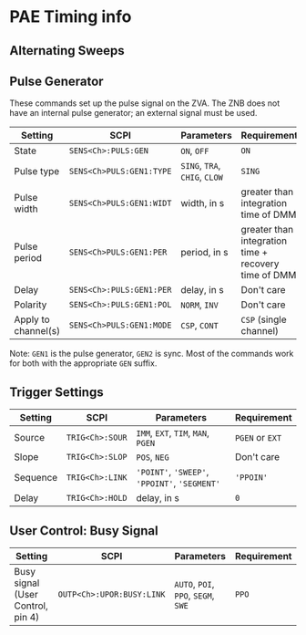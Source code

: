 # PAE Timing info

## Alternating Sweeps

## Pulse Generator

These commands set up the pulse signal on the ZVA. The ZNB does not have an internal pulse generator; an external signal must be used.

| Setting             | SCPI                     | Parameters                    | Requirement                                          |
| ------------------- | ------------------------ | ----------------------------- | ---------------------------------------------------- |
| State               | `SENS<Ch>:PULS:GEN`      | `ON`, `OFF`                   | `ON`                                                 |
| Pulse type          | `SENS<Ch>PULS:GEN1:TYPE` | `SING`, `TRA`, `CHIG`, `CLOW` | `SING`                                               |
| Pulse width         | `SENS<Ch>PULS:GEN1:WIDT` | width, in s                   | greater than integration time of DMM                 |
| Pulse period        | `SENS<Ch>PULS:GEN1:PER`  | period, in s                  | greater than integration time + recovery time of DMM |
| Delay               | `SENS<Ch>:PULS:GEN1:PER` | delay, in s                   | Don't care                                           |
| Polarity            | `SENS<Ch>:PULS:GEN1:POL` | `NORM`, `INV`                 | Don't care                                           |
| Apply to channel(s) | `SENS<Ch>PULS:GEN1:MODE` | `CSP`, `CONT`                 | `CSP` (single channel)                               |

Note: `GEN1` is the pulse generator, `GEN2` is sync. Most of the commands work for both with the appropriate `GEN` suffix.

## Trigger Settings

| Setting  | SCPI            | Parameters                                    | Requirement     |
| -------- | --------------- | --------------------------------------------- | --------------- |
| Source   | `TRIG<Ch>:SOUR` | `IMM`, `EXT`, `TIM`, `MAN`, `PGEN`            | `PGEN` or `EXT` |
| Slope    | `TRIG<Ch>:SLOP` | `POS`, `NEG`                                  | Don't care      |
| Sequence | `TRIG<Ch>:LINK` | `'POINT'`, `'SWEEP'`, `'PPOINT'`, `'SEGMENT'` | `'PPOIN'`       |
| Delay    | `TRIG<Ch>:HOLD` | delay, in s                                   | `0`             |

## User Control: Busy Signal

| Setting                           | SCPI                      | Parameters                          | Requirement |
| --------------------------------- | ------------------------- | ----------------------------------- | ----------- |
| Busy signal (User Control, pin 4) | `OUTP<Ch>:UPOR:BUSY:LINK` | `AUTO`, `POI`, `PPO`, `SEGM`, `SWE` | `PPO`       |
